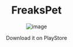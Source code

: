 <div align="center" style="text-align: center;">

<h1>FreaksPet</h1>

![image](https://github.com/user-attachments/assets/810959ac-e543-49db-98e9-757387147411)


Download it on PlayStore
